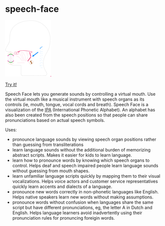 # speech-face

[![batty](visual-vocals.png)](http://ajc5.github.io/speech-face)

[Try it!](http://ajc5.github.io/speech-face)

Speech Face lets you generate sounds by controlling a virtual mouth. Use the virtual mouth like a musical instrument with speech organs as its controls (ie, mouth, tongue, vocal cords and breath).  Speech Face is a visualization of the [IPA](https://en.wikipedia.org/wiki/International_Phonetic_Alphabet) (International Phonetic Alphabet). An alphabet has also been created from the speech positions so that people can share pronunciations based on actual speech symbols.

Uses:
- pronounce language sounds by viewing speech organ positions rather than guessing from transliterations
- learn language sounds without the additional burden of memorizing abstract scripts. Makes it easier for kids to learn language.
- learn how to pronounce words by knowing which speech organs to control. Helps deaf and speech impaired people learn language sounds without guessing from mouth shapes.
- learn unfamiliar language scripts quickly by mapping them to their visual vocalizations. Helps voice actors and customer service representatives quickly learn accents and dialects of a language.
- pronounce new words correctly in non-phonetic languages like English. Helps native speakers learn new words without making assumptions.
- pronounce words without confusion when languages share the same script but have different pronunciations, eg, the letter A in Dutch and English. Helps language learners avoid inadvertently using their pronunciation rules for pronuncing foreigin words.
